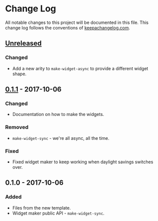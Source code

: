 # Change Log
All notable changes to this project will be documented in this file. This change log follows the conventions of [keepachangelog.com](http://keepachangelog.com/).

## [Unreleased]
### Changed
- Add a new arity to `make-widget-async` to provide a different widget shape.

## [0.1.1] - 2017-10-06
### Changed
- Documentation on how to make the widgets.

### Removed
- `make-widget-sync` - we're all async, all the time.

### Fixed
- Fixed widget maker to keep working when daylight savings switches over.

## 0.1.0 - 2017-10-06
### Added
- Files from the new template.
- Widget maker public API - `make-widget-sync`.

[Unreleased]: https://github.com/your-name/gidb/compare/0.1.1...HEAD
[0.1.1]: https://github.com/your-name/gidb/compare/0.1.0...0.1.1
